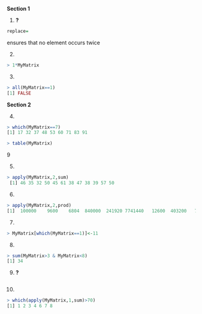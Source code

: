 **Section 1**

1. **?**
````R
replace=
````
ensures that no element occurs twice

2.
````R
> 1*MyMatrix
````

3.
````R
> all(MyMatrix==1)
[1] FALSE
````

**Section 2**

4.
````R
> which(MyMatrix==7)
[1] 17 32 37 48 53 60 71 83 91

> table(MyMatrix)
````
9

5.
````R
> apply(MyMatrix,2,sum)
 [1] 46 35 32 50 45 61 38 47 38 39 57 50
 ````
 
 6.
 ````R
 > apply(MyMatrix,2,prod)
 [1]  100000    9600    6804  840000  241920 7741440   12600  403200   70000   38880 4408992 1008000
````

7.
````R
> MyMatrix[which(MyMatrix==1)]<-11
````

8.
````R
> sum(MyMatrix>3 & MyMatrix<8)
[1] 34
````

9. **?**
````R

````

10.
````R
> which(apply(MyMatrix,1,sum)>70)
[1] 1 2 3 4 6 7 8

````
